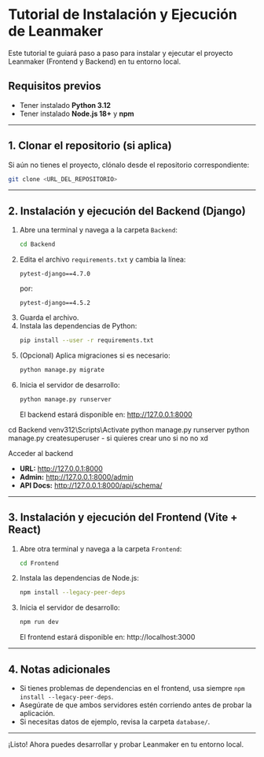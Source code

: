 # Tutorial de Instalación y Ejecución de Leanmaker

Este tutorial te guiará paso a paso para instalar y ejecutar el proyecto Leanmaker (Frontend y Backend) en tu entorno local.

## Requisitos previos
- Tener instalado **Python 3.12**
- Tener instalado **Node.js 18+** y **npm**

---

## 1. Clonar el repositorio (si aplica)
Si aún no tienes el proyecto, clónalo desde el repositorio correspondiente:
```bash
git clone <URL_DEL_REPOSITORIO>
```

---

## 2. Instalación y ejecución del Backend (Django)

1. Abre una terminal y navega a la carpeta `Backend`:
   ```bash
   cd Backend
   ```
2. Edita el archivo `requirements.txt` y cambia la línea:
   ```
   pytest-django==4.7.0
   ```
   por:
   ```
   pytest-django==4.5.2
   ```
3. Guarda el archivo.
4. Instala las dependencias de Python:
   ```bash
   pip install --user -r requirements.txt
   ```
5. (Opcional) Aplica migraciones si es necesario:
   ```bash
   python manage.py migrate
   ```
6. Inicia el servidor de desarrollo:
   ```bash
   python manage.py runserver
   ```
   El backend estará disponible en: http://127.0.0.1:8000

cd Backend
venv312\Scripts\Activate
python manage.py runserver
python manage.py createsuperuser - si quieres crear uno si no no xd

 Acceder al backend
- **URL:** http://127.0.0.1:8000
- **Admin:** http://127.0.0.1:8000/admin
- **API Docs:** http://127.0.0.1:8000/api/schema/
---

## 3. Instalación y ejecución del Frontend (Vite + React)

1. Abre otra terminal y navega a la carpeta `Frontend`:
   ```bash
   cd Frontend
   ```
2. Instala las dependencias de Node.js:
   ```bash
   npm install --legacy-peer-deps
   ```
3. Inicia el servidor de desarrollo:
   ```bash
   npm run dev
   ```
   El frontend estará disponible en: http://localhost:3000

---

## 4. Notas adicionales
- Si tienes problemas de dependencias en el frontend, usa siempre `npm install --legacy-peer-deps`.
- Asegúrate de que ambos servidores estén corriendo antes de probar la aplicación.
- Si necesitas datos de ejemplo, revisa la carpeta `database/`.

---

¡Listo! Ahora puedes desarrollar y probar Leanmaker en tu entorno local.
